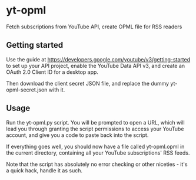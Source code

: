 # yt-opml
Fetch subscriptions from YouTube API, create OPML file for RSS readers

## Getting started
Use the guide at https://developers.google.com/youtube/v3/getting-started to set up your API project, enable the YouTube Data API v3, and create an OAuth 2.0 Client ID for a desktop app.

Then download the client secret JSON file, and replace the dummy yt-opml-secret.json with it.

## Usage
Run the yt-opml.py script. You will be prompted to open a URL, which will lead you through granting the script permissions to access your YouTube account, and give you a code to paste back into the script.

If everything goes well, you should now have a file called yt-opml.opml in the current directory, containing all your YouTube subscriptions' RSS feeds.

Note that the script has absolutely no error checking or other niceties - it's a quick hack, handle it as such.
